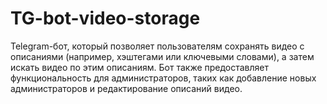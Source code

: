 # TG-bot-video-storage

Telegram-бот, который позволяет пользователям сохранять видео с описаниями (например, хэштегами или ключевыми словами), а затем искать видео по этим описаниям. Бот также предоставляет функциональность для администраторов, таких как добавление новых администраторов и редактирование описаний видео. 
